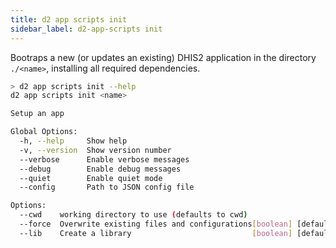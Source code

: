 ```yaml
---
title: d2 app scripts init
sidebar_label: d2-app-scripts init
---
```


Bootraps a new (or updates an existing) DHIS2 application in the directory `./<name>`, installing all required dependencies.

```sh
> d2 app scripts init --help
d2 app scripts init <name>

Setup an app

Global Options:
  -h, --help     Show help                                             [boolean]
  -v, --version  Show version number                                   [boolean]
  --verbose      Enable verbose messages                               [boolean]
  --debug        Enable debug messages                                 [boolean]
  --quiet        Enable quiet mode                                     [boolean]
  --config       Path to JSON config file

Options:
  --cwd    working directory to use (defaults to cwd)
  --force  Overwrite existing files and configurations[boolean] [default: false]
  --lib    Create a library                           [boolean] [default: false]
```
